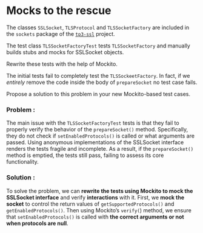 # Mocks to the rescue

The classes `SSLSocket`, `TLSProtocol` and `TLSSocketFactory` are included in the `sockets` package of the [`tp3-ssl`](../code/tp3-ssl) project.

The test class `TLSSocketFactoryTest` tests `TLSSocketFactory` and manually builds stubs and mocks for SSLSocket objects.

Rewrite these tests with the help of Mockito.

The initial tests fail to completely test the `TLSSockeetFactory`. In fact, if we *entirely* remove the code inside the body of `prepareSocket` no test case fails.

Propose a solution to this problem in your new Mockito-based test cases.

### Problem :

The main issue with the `TLSSocketFactoryTest` tests is that they fail to properly verify the behavior of the `prepareSocket()` method. Specifically, they do not check if `setEnabledProtocols()` is called or what arguments are passed. Using anonymous implementations of the SSLSocket interface renders the tests fragile and incomplete. As a result, if the `prepareSocket()` method is emptied, the tests still pass, failing to assess its core functionality. 

### Solution :

To solve the problem, we can **rewrite the tests using Mockito to mock the SSLSocket interface** and verify **interactions** with it. 
First, we **mock the socket** to control the return values of `getSupportedProtocols()` and `getEnabledProtocols()`. 
Then using Mockito’s `verify(`) method, we ensure that `setEnabledProtocols()` is called with **the correct arguments or not when protocols are null**. 










